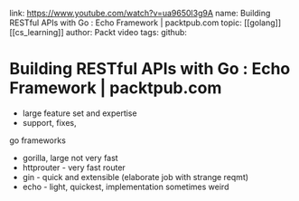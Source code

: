 link: https://www.youtube.com/watch?v=ua9650l3g9A
name: Building RESTful APIs with Go : Echo Framework | packtpub.com
topic: [[golang]] [[cs_learning]]
author: Packt video
tags: 
github:

# Building RESTful APIs with Go : Echo Framework | packtpub.com
- large feature set and expertise
- support, fixes,

go frameworks
- gorilla, large not very fast
- httprouter - very fast router
- gin - quick and extensible (elaborate job with strange reqmt)
- echo - light, quickest, implementation sometimes weird 